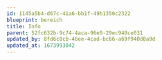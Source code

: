 ```yaml
---
id: 1145a5b4-d67c-41a6-bb1f-49b1350c2322
blueprint: bereich
title: Info
parent: 52fc632b-9c74-4aca-96e0-29ec940ce031
updated_by: 8fd6c8cb-46ee-4cad-bc66-a69f940d8a9d
updated_at: 1673993042
---
```

